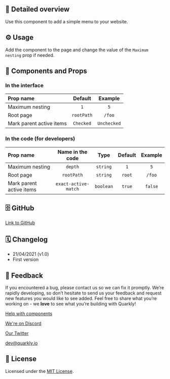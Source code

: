 ## 📖 Detailed overview

Use this component to add a simple menu to your website.

## ⚙️ Usage

Add the component to the page and change the value of the `Maximum nesting` prop if needed.

## 🧩 Components and Props

### In the interface

| Prop name                |  Default   |   Example   |
| :----------------------- | :--------: | :---------: |
| Maximum nesting          |    `1`     |     `5`     |
| Root page                | `rootPath` |   `/foo`    |
| Mark parent active items | `Checked`  | `Unchecked` |

### In the code (for developers)

| Prop name                |   Name in the code   |   Type    | Default | Example |
| :----------------------- | :------------------: | :-------: | :-----: | :-----: |
| Maximum nesting          |       `depth`        | `string`  |   `1`   |   `5`   |
| Root page                |      `rootPath`      | `string`  | `root`  | `/foo`  |
| Mark parent active items | `exact-active-match` | `boolean` | `true`  | `false` |

## 🗄 GitHub

[Link to GitHub](https://github.com/quarkly/community-kit/blob/master/src/Menu.js)

## 🗓 Changelog

-   21/04/2021 (v1.0)
-   First version

## 📮 Feedback

If you encountered a bug, please contact us so we can fix it promptly. We’re rapidly developing, so don’t hesitate to send us your feedback and request new features you would like to see added. Feel free to share what you’re working on - we **love** to see what you’re building with Quarkly!

[Help with components](https://community.quarkly.io/c/requests/11)

[We're on Discord](https://discord.gg/SuF9vCMJGW)

[Our Twitter](https://twitter.com/quarklyapp)

[dev@quarkly.io](mailto:dev@quarkly.io)

## 📝 License

Licensed under the [MIT License](https://raw.githubusercontent.com/quarkly/community-kit/master/LICENSE).
